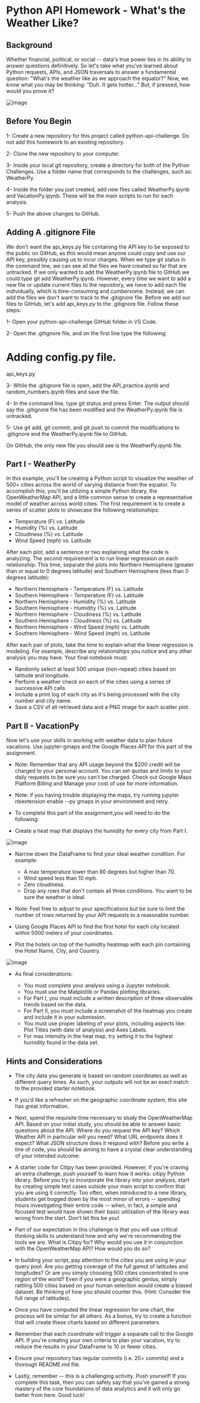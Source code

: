# Python API Homework - What's the Weather Like?

## Background
Whether financial, political, or social -- data's true power lies in its ability to answer questions definitively. So let's take what you've learned about Python requests, APIs, and JSON traversals to answer a fundamental question: "What's the weather like as we approach the equator?"
Now, we know what you may be thinking: "Duh. It gets hotter..."
But, if pressed, how would you prove it?

![image](https://user-images.githubusercontent.com/83431185/146848142-59ecafdf-196c-44a9-a5ce-ce0a85e60111.png)

## Before You Begin

1- Create a new repository for this project called python-api-challenge. Do not add this homework to an existing repository.

2- Clone the new repository to your computer.

3- Inside your local git repository, create a directory for both of the Python Challenges. Use a folder name that corresponds to the challenges, such as: WeatherPy.

4- Inside the folder you just created, add new files called WeatherPy.ipynb and VacationPy.ipynb. These will be the main scripts to run for each analysis.

5- Push the above changes to GitHub.


## Adding A .gitignore File

We don't want the api_keys.py file containing the API key to be exposed to the public on GitHub, as this would mean anyone could copy and use our API key, possibly causing us to incur charges.
When we type git status in the command line, we can see all the files we have created so far that are untracked.
If we only wanted to add the WeatherPy.ipynb file to GitHub we could type git add WeatherPy.ipynb. However, every time we want to add a new file or update current files to the repository, we have to add each file individually, which is time-consuming and cumbersome. Instead, we can add the files we don't want to track to the .gitignore file.
Before we add our files to GitHub, let's add api_keys.py to the .gitignore file. Follow these steps:


1- Open your python-api-challenge GitHub folder in VS Code.

2- Open the .gitignore file, and on the first line type the following:

# Adding config.py file.
api_keys.py


3- While the .gitignore file is open, add the API_practice.ipynb and random_numbers.ipynb files and save the file.

4- In the command line, type git status and press Enter. The output should say the .gitignore file has been modified and the WeatherPy.ipynb file is untracked.

5- Use git add, git commit, and git push to commit the modifications to .gitignore and the WeatherPy.ipynb file to GitHub.

On GitHub, the only new file you should see is the WeatherPy.ipynb file.

## Part I - WeatherPy
In this example, you'll be creating a Python script to visualize the weather of 500+ cities across the world of varying distance from the equator. To accomplish this, you'll be utilizing a simple Python library, the OpenWeatherMap API, and a little common sense to create a representative model of weather across world cities.
The first requirement is to create a series of scatter plots to showcase the following relationships:

- Temperature (F) vs. Latitude
- Humidity (%) vs. Latitude
- Cloudiness (%) vs. Latitude
- Wind Speed (mph) vs. Latitude

After each plot, add a sentence or two explaining what the code is analyzing.
The second requirement is to run linear regression on each relationship. This time, separate the plots into Northern Hemisphere (greater than or equal to 0 degrees latitude) and Southern Hemisphere (less than 0 degrees latitude):

- Northern Hemisphere - Temperature (F) vs. Latitude
- Southern Hemisphere - Temperature (F) vs. Latitude
- Northern Hemisphere - Humidity (%) vs. Latitude
- Southern Hemisphere - Humidity (%) vs. Latitude
- Northern Hemisphere - Cloudiness (%) vs. Latitude
- Southern Hemisphere - Cloudiness (%) vs. Latitude
- Northern Hemisphere - Wind Speed (mph) vs. Latitude
- Southern Hemisphere - Wind Speed (mph) vs. Latitude

After each pair of plots, take the time to explain what the linear regression is modeling. For example, describe any relationships you notice and any other analysis you may have.
Your final notebook must:

- Randomly select at least 500 unique (non-repeat) cities based on latitude and longitude.
- Perform a weather check on each of the cities using a series of successive API calls.
- Include a print log of each city as it's being processed with the city number and city name.
- Save a CSV of all retrieved data and a PNG image for each scatter plot.


## Part II - VacationPy
Now let's use your skills in working with weather data to plan future vacations. Use jupyter-gmaps and the Google Places API for this part of the assignment.


- Note: Remember that any API usage beyond the $200 credit will be charged to your personal account. You can set quotas and limits to your daily requests to be sure you can't be charged. Check out Google Maps Platform Billing and Manage your cost of use for more information.

- Note: if you having trouble displaying the maps, try running jupyter nbextension enable --py gmaps in your environment and retry.

- To complete this part of the assignment,you will need to do the following:

- Create a heat map that displays the humidity for every city from Part I.

![image](https://user-images.githubusercontent.com/83431185/146848571-5306bfc2-22ac-4a18-8047-6684773573b9.png)

- Narrow down the DataFrame to find your ideal weather condition. For example:

   - A max temperature lower than 80 degrees but higher than 70.
   - Wind speed less than 10 mph.
   - Zero cloudiness.
   - Drop any rows that don't contain all three conditions. You want to be sure the weather is ideal.

- Note: Feel free to adjust to your specifications but be sure to limit the number of rows returned by your API requests to a reasonable number.


- Using Google Places API to find the first hotel for each city located within 5000 meters of your coordinates.


- Plot the hotels on top of the humidity heatmap with each pin containing the Hotel Name, City, and Country.

![image](https://user-images.githubusercontent.com/83431185/146848733-0664fd83-7202-4596-9dda-697d1d75e145.png)


- As final considerations:

   - You must complete your analysis using a Jupyter notebook.
   - You must use the Matplotlib or Pandas plotting libraries.
   - For Part I, you must include a written description of three observable trends based on the data.
   - For Part II, you must include a screenshot of the heatmap you create and include it in your submission.
   - You must use proper labeling of your plots, including aspects like: Plot Titles (with date of analysis) and Axes Labels.
   - For max intensity in the heat map, try setting it to the highest humidity found in the data set.


## Hints and Considerations


- The city data you generate is based on random coordinates as well as different query times. As such, your outputs will not be an exact match to the provided starter notebook.


- If you'd like a refresher on the geographic coordinate system, this site has great information.


- Next, spend the requisite time necessary to study the OpenWeatherMap API. Based on your initial study, you should be able to answer basic questions about the API: Where do you request the API key? Which Weather API in particular will you need? What URL endpoints does it expect? What JSON structure does it respond with? Before you write a line of code, you should be aiming to have a crystal clear understanding of your intended outcome.


- A starter code for Citipy has been provided. However, if you're craving an extra challenge, push yourself to learn how it works: citipy Python library. Before you try to incorporate the library into your analysis, start by creating simple test cases outside your main script to confirm that you are using it correctly. Too often, when introduced to a new library, students get bogged down by the most minor of errors -- spending hours investigating their entire code -- when, in fact, a simple and focused test would have shown their basic utilization of the library was wrong from the start. Don't let this be you!


- Part of our expectation in this challenge is that you will use critical thinking skills to understand how and why we're recommending the tools we are. What is Citipy for? Why would you use it in conjunction with the OpenWeatherMap API? How would you do so?


- In building your script, pay attention to the cities you are using in your query pool. Are you getting coverage of the full gamut of latitudes and longitudes? Or are you simply choosing 500 cities concentrated in one region of the world? Even if you were a geographic genius, simply rattling 500 cities based on your human selection would create a biased dataset. Be thinking of how you should counter this. (Hint: Consider the full range of latitudes).


- Once you have computed the linear regression for one chart, the process will be similar for all others. As a bonus, try to create a function that will create these charts based on different parameters.


- Remember that each coordinate will trigger a separate call to the Google API. If you're creating your own criteria to plan your vacation, try to reduce the results in your DataFrame to 10 or fewer cities.


- Ensure your repository has regular commits (i.e. 20+ commits) and a thorough README.md file.


- Lastly, remember -- this is a challenging activity. Push yourself! If you complete this task, then you can safely say that you've gained a strong mastery of the core foundations of data analytics and it will only go better from here. Good luck!
